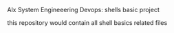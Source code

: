 Alx System Engineeering Devops: shells basic project

this repository would contain all shell basics related files

